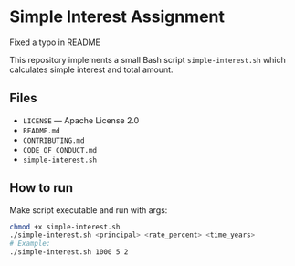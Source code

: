 # Simple Interest Assignment

Fixed a typo in README


This repository implements a small Bash script `simple-interest.sh` which calculates simple interest and total amount.

## Files
- `LICENSE` — Apache License 2.0
- `README.md`
- `CONTRIBUTING.md`
- `CODE_OF_CONDUCT.md`
- `simple-interest.sh`

## How to run
Make script executable and run with args:
```bash
chmod +x simple-interest.sh
./simple-interest.sh <principal> <rate_percent> <time_years>
# Example:
./simple-interest.sh 1000 5 2
